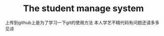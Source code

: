 <center>
  <h1>The student manage system</h1>
</center>
<p>
  上传到github上是为了学习一下git的使用方法
  本人学艺不精代码有问题还请多多见谅
</p>
